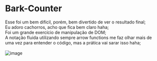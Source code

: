 # Bark-Counter
Esse foi um bem difícil, porém, bem divertido de ver o resultado final; <br>
Eu adoro cachorros, acho que fica bem claro haha; <br>
Foi um grande exercício de manipulação de DOM; <br>
A notação fluida utilizando sempre arrow functions me faz olhar mais de uma vez para entender o código, mas a prática vai sarar isso haha; <br><br>
![image](https://user-images.githubusercontent.com/101783823/166391391-888ab94e-e4c5-4c07-b14d-629413f3d03d.png)

